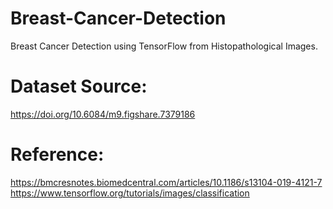 # Breast-Cancer-Detection
Breast Cancer Detection using TensorFlow from Histopathological Images.

# Dataset Source:
https://doi.org/10.6084/m9.figshare.7379186

# Reference:
https://bmcresnotes.biomedcentral.com/articles/10.1186/s13104-019-4121-7
https://www.tensorflow.org/tutorials/images/classification
